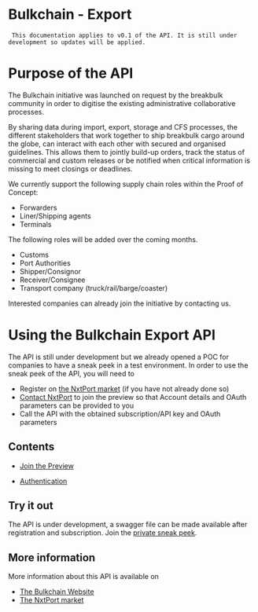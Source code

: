 
# Bulkchain - Export
```
 This documentation applies to v0.1 of the API. It is still under development so updates will be applied.
```
# Purpose of the API

The Bulkchain initiative was launched on request by the breakbulk community in order to digitise the existing administrative collaborative processes.  
  
By sharing data during import, export, storage and CFS processes, the different stakeholders that work together to ship breakbulk cargo around the globe, can interact with each other with secured and organised guidelines. 
This allows them to jointly build-up orders, track the status of commercial and custom releases or be notified when critical information is missing to meet closings or deadlines.

We currently support the following supply chain roles within the Proof of Concept:

 - Forwarders
 - Liner/Shipping agents
 - Terminals

The following roles will be added over the coming months. 
 - Customs
 - Port Authorities
 - Shipper/Consignor
 - Receiver/Consignee
 - Transport company (truck/rail/barge/coaster)

Interested companies can already join the initiative by contacting us. 

# Using the Bulkchain Export API
The API is still under development but we already opened a POC for companies to have a sneak peek in a test environment.
In order to use the sneak peek of the API, you will need to
<!--* subscribe to the live edition of the Bulkchain Export API-->
* Register on [the NxtPort market](https://market.nxtport.eu/) (if you have not already done so)
* [Contact NxtPort](mailto:steven.schutter@nxtport.com) to join the preview so that Account details and OAuth parameters can be provided to you
* Call the API with the obtained subscription/API key and OAuth parameters

## Contents
* [Join the Preview](./preview.md)
<!--* How to use the API-->
* [Authentication](./authentication.md)

## Try it out
The API is under development, a swagger file can be made available after registration and subscription. Join the [private sneak peek](./preview.md).

## More information
More information about this API is available on
* [The Bulkchain Website](http://bulkchain.nxtport.com/)
* [The NxtPort market](https://market.nxtport.eu/)